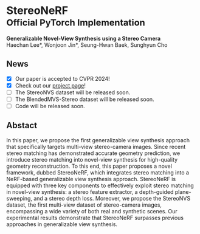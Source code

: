 # StereoNeRF<br><sub>Official PyTorch Implementation</sub>

**Generalizable Novel-View Synthesis using a Stereo Camera**<br>
Haechan Lee*, Wonjoon Jin*, Seung-Hwan Baek, Sunghyun Cho<br>

## News
- [x] Our paper is accepted to CVPR 2024!
- [x] Check out our [project page](https://jinwonjoon.github.io/stereonerf/)!
- [ ] The StereoNVS dataset will be released soon.
- [ ] The BlendedMVS-Stereo dataset will be released soon.
- [ ] Code will be released soon.

## Abstact
In this paper, we propose the first generalizable view synthesis approach that specifically targets multi-view stereo-camera images. Since recent stereo matching has demonstrated accurate geometry prediction, we introduce stereo matching into novel-view synthesis for high-quality geometry reconstruction. To this end, this paper proposes a novel framework, dubbed StereoNeRF, which integrates stereo matching into a NeRF-based generalizable view synthesis approach. StereoNeRF is equipped with three key components to effectively exploit stereo matching in novel-view synthesis: a stereo feature extractor, a depth-guided plane-sweeping, and a stereo depth loss. Moreover, we propose the StereoNVS dataset, the first multi-view dataset of stereo-camera images, encompassing a wide variety of both real and synthetic scenes. Our experimental results demonstrate that StereoNeRF surpasses previous approaches in generalizable view synthesis.
